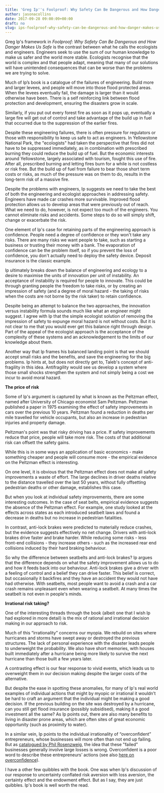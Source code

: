 ```yaml
---
title: 'Greg Ip''s Foolproof: Why Safety Can Be Dangerous and How Danger Makes Us Safe'
author: jasonacollins
date: 2017-09-28 09:00:09+00:00
draft: no
slug: ips-foolproof-why-safety-can-be-dangerous-and-how-danger-makes-us-safe
---
```


Greg Ip's framework in *Foolproof: Why Safety Can Be Dangerous and How Danger Makes Us Safe* is the contrast between what he calls the ecologists and engineers. Engineers seek to use the sum of our human knowledge to make us safer and the world more stable. Ecologists recognise that the world is complex and that people adapt, meaning that many of our solutions will have unintended consequences that can be worse than the problems we are trying to solve.

Much of Ip’s book is a catalogue of the failures of engineering. Build more and larger levees, and people will move into those flood protected areas. When the levees eventually fail, the damage is larger than it would otherwise have been. There is a self reinforcing link between flood protection and development, ensuring the disasters grow in scale.

Similarly, if you put out every forest fire as soon as it pops up, eventually a large fire will get out of control and take advantage of the build up in fuel that occurred due to the suppression of the earlier fires.

Despite these engineering failures, there is often pressure for regulators or those with responsibility to keep us safe to act as engineers. In Yellowstone National Park, the "ecologists" had taken the perspective that fires did not have to be suppressed immediately, as in combination with prescribed burning they could reduce the build up of fuel. But the economic interests around Yellowstone, largely associated with tourism, fought this use of fire. After all, prescribed burning and letting fires burn for a while is not costless or risk free. But the build up of fuel from failure to bear those short term costs or risks, as much of the pressure was on them to do, results in the long-term risk of a massive fire.

Despite the problems with engineers, Ip suggests we need to take the best of both the engineering and ecologist approaches in addressing safety. Engineers have made car crashes more survivable. Improved flood protection allows us to develop areas that were previously out of reach. What we need to do, however, is not expect too much of the engineers. You cannot eliminate risks and accidents. Some steps to do so will simply shift, change or exacerbate the risk.

One element of Ip's case for retaining parts of the engineering approach is confidence. People need a degree of confidence or they won't take any risks. There are many risks we want people to take, such as starting a business or trusting their money with a bank. The evaporation of confidence can be the problem itself, so if you prevent the loss of confidence, you don't actually need to deploy the safety device. Deposit insurance is the classic example.

Ip ultimately breaks down the balance of engineering and ecology to a desire to maximise the units of innovation per unit of instability. An acceptance of instability is required for people to innovate. This could be through granting people the freedom to take risks, or by creating an impression of safety (and a degree of moral hazard - the taking of risks when the costs are not borne by the risk taker) to retain confidence.

Despite being an attempt to balance the two approaches, the innovation versus instability formula sounds much like what an engineer might suggest. I agree with Ip that the simple ecologist solution of removing the impression of safety to expunge moral hazard is not without costs. But it is not clear to me that you would ever get this balance right through design. Part of the appeal of the ecologist approach is the acceptance of the complexity of these systems and an acknowledgement to the limits of our knowledge about them.

Another way that Ip frames his balanced landing point is that we should accept small risks and the benefits, and save the engineering for the big problems. Ip hints at, but does not directly get to, Taleb's concept of anti-fragility in this idea. Antifragility would see us develop a system where those small shocks strengthen the system and not simply being a cost we incur to avoid moral hazard.

**The price of risk**

Some of Ip's argument is captured by what is known as the Peltzman effect, named after University of Chicago economist Sam Peltzman. Peltzman published a paper in 1975 examining the effect of safety improvements in cars over the previous 10 years. Peltzman found a reduction in deaths per mile travelled for vehicle occupants, but also an increase in pedestrian injuries and property damage.

Peltzman's point was that risky driving has a price. If safety improvements reduce that price, people will take more risk. The costs of that additional risk can offsett the safety gains.

While this is in some ways an application of basic economics - make something cheaper and people will consume more - the empirical evidence on the Peltzman effect is interesting.

On one level, it is obvious that the Peltzman effect does not make all safety improvements a waste of effort. The large declines in driver deaths relative to the distance travelled over the last 50 years, without fully offsetting pedestrian deaths or other damage, establishes this case.

But when you look at individual safety improvements, there are some interesting outcomes. In the case of seat belts, empirical evidence suggests the absence of the Peltzman effect. For example, one study looked at the effects across states as each introduced seatbelt laws and found a decrease in deaths but no increase in pedestrian fatalities.

In contrast, anti-lock brakes were predicted to materially reduce crashes, but the evidence suggests effectively no net change. Drivers with anti-lock brakes drive faster and brake harder. While reducing some risks - less front-end collisions - they increase others - such as the increased rear end collisions induced by their hard braking behaviour.

So why the difference between seatbelts and anti-lock brakes? Ip argues that the difference depends on what the safety improvement allows us to do and how it feeds back into our behaviour. Anti-lock brakes give a driver with a feeling of control and a belief they can drive faster. This belief is correct, but occasionally it backfires and they have an accident they would not have had otherwise. With seatbelts, most people want to avoid a crash and a car crash remains unpleasant even when wearing a seatbelt. At many times the seatbelt is not even in people's minds.

**Irrational risk taking?**

One of the interesting threads through the book (albeit one that I wish Ip had explored in more detail) is the mix of rational and irrational decision making in our approach to risk.

Much of this “irrationality” concerns our myopia. We rebuild on sites where hurricanes and storms have swept away or destroyed the previous structures. The lack of personal experience with the disaster leads people to underweight the probability. We also have short memories, with houses built immediately after a hurricane being more likely to survive the next hurricane than those built a few years later.

A contrasting effect is our fear response to vivid events, which leads us to overweight them in our decision making despite the larger costs of the alternative.

But despite the ease in spotting these anomalies, for many of Ip's real world examples of individual actions that might by myopic or irrational it wouldn’t be hard to craft an argument that the individual might be making a good decision. If the previous building on the site was destroyed by a hurricane, can you still get flood insurance (possibly subsidised), making it a good investment all the same? As Ip points out, there are also many benefits to living in disaster prone areas, which are often sites of great economic opportunity (such as proximity to water).

In a similar vein, Ip points to the individual irrationality of “overconfident” entrepreneurs, whose businesses will more often than not end up failing. But as [catalogued by Phil Rosenzweig](https://jasoncollins.blog/rosenzweigs-left-brain-right-stuff-how-leaders-make-winning-decisions/), the idea that these "failed" businesses generally involve large losses is wrong. Overconfident is a poor word to describe these entrepreneurs’ actions (see also [here on overconfidence](https://jasoncollins.blog/overconfident-about-overconfidence/)).

I have a other few quibbles with the book. One was when Ip's discussion of our response to uncertainty conflated risk aversion with loss aversion, the certainty effect and the endowment effect. But as I say, they are just quibbles. Ip's book is well worth the read.
